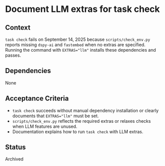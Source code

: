 # Document LLM extras for task check

## Context
`task check` fails on September 14, 2025 because `scripts/check_env.py` reports missing
`dspy-ai` and `fastembed` when no extras are specified. Running the command with
`EXTRAS="llm"` installs these dependencies and passes.

## Dependencies
None

## Acceptance Criteria
- `task check` succeeds without manual dependency installation or clearly documents that
  `EXTRAS="llm"` must be set.
- `scripts/check_env.py` reflects the required extras or relaxes checks when LLM features
  are unused.
- Documentation explains how to run `task check` with LLM extras.

## Status
Archived
